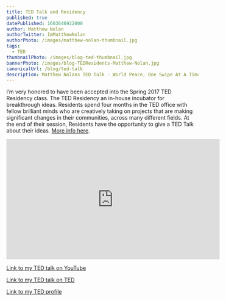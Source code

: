 ```yaml
---
title: TED Talk and Residency 
published: true
datePublished: 1603646922000
author: Matthew Nolan
authorTwitter: ImMatthewNolan
authorPhoto: /images/matthew-nolan-thumbnail.jpg
tags: 
  - TED
thumbnailPhoto: /images/blog-ted-thumbnail.jpg
bannerPhoto: /images/blog-TEDResidents-Matthew-Nolan.jpg
canonicalUrl: /blog/ted-talk
description: Matthew Nolans TED Talk - World Peace, One Swipe At A Time.
---
```


I’m very honored to have been accepted into the Spring 2017 TED Residency class. The TED Residency an in-house incubator for breakthrough ideas. Residents spend four months in the TED office with fellow brilliant minds who are creatively taking on projects that are making significant changes in their communities, across many different fields. At the end of their session, Residents have the opportunity to give a TED Talk about their ideas. [More info here](https://blog.ted.com/meet-the-spring-2017-class-of-ted-residents/).


<div className="text-center embed-container">
	<iframe width="560" height="315" src="https://www.youtube.com/embed/M-SE6Fm6PGU" frameborder="0" allow="accelerometer; autoplay; clipboard-write; encrypted-media; gyroscope; picture-in-picture" allowfullscreen></iframe>
</div>



[Link to my TED talk on YouTube](https://youtu.be/M-SE6Fm6PGU)

[Link to my TED talk on TED](https://www.ted.com/talks/matthew_nolan_world_peace_one_swipe_at_a_time)

[Link to my TED profile](https://www.ted.com/profiles/2943657)